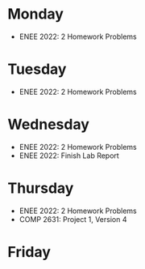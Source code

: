 # Monday
  - ENEE 2022: 2 Homework Problems
# Tuesday
  - ENEE 2022: 2 Homework Problems
# Wednesday
  - ENEE 2022: 2 Homework Problems
  - ENEE 2022: Finish Lab Report
# Thursday
  - ENEE 2022: 2 Homework Problems
  - COMP 2631: Project 1, Version 4
# Friday
